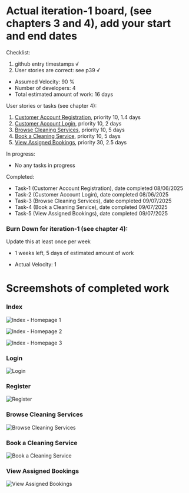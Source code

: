 # Actual iteration-1 board, (see chapters 3 and 4), add your start and end dates 

Checklist: 
1. github entry timestamps √
2. User stories are correct: see p39 √

* Assumed Velocity: 90 % 
* Number of developers: 4
* Total estimated amount of work: 16 days

User stories or tasks (see chapter 4):
1. [Customer Account Registration](./user_stories/user_stories.md), priority 10, 1.4 days
2. [Customer Account Login](./user_stories/user_stories.md), priority 10, 2 days
3. [Browse Cleaning Services](./user_stories/user_stories.md), priority 10, 5 days
4. [Book a Cleaning Service](./user_stories/user_stories.md), priority 10, 5 days 
5. [View Assigned Bookings](./user_stories/user_stories.md), priority 30, 2.5 days
<!-- 5. [Manage Provider Availability](./user_stories/user_stories.md), priority 10, 1.5 days -->
<!-- 6. [Provider Login](./user_stories/user_stories.md), priority 10, 1.5 days -->
<!-- 7. [Provider Account Registration](./user_stories/user_stories.md), priority 10, 1.5 days -->



In progress:
<!-- * Task-2 (Browse Cleaning Services), date started 18/06/2025
* Task-1 (Book a Cleaning Service), date started 18/06/2025
* Task-4 (View Assigned Bookings), date started 18/06/2025 -->
* No any tasks in progress

Completed:
* Task-1 (Customer Account Registration), date completed 08/06/2025
* Task-2 (Customer Account Login), date completed 08/06/2025
* Task-3 (Browse Cleaning Services), date completed 09/07/2025
* Task-4 (Book a Cleaning Service), date completed 09/07/2025
* Task-5 (View Assigned Bookings), date completed 09/07/2025


### Burn Down for iteration-1 (see chapter 4):
Update this at least once per week
* 1 weeks left, 5 days of estimated amount of work 
<!-- * 2 weeks left, xx days
* 1 weeks left, xx days
* 0 weeks left, xx days -->
* Actual Velocity: 1 

# Screemshots of completed work

### Index
![Index - Homepage 1](iteation1_images/Homepage_1.png)

![Index - Homepage 2](iteation1_images/Homepage_2.png)

![Index - Homepage 3](iteation1_images/Homepage_3.png)

### Login
![Login](iteation1_images/Login.jpeg)

### Register
![Register](iteation1_images/Register.jpeg)

<!-- ### Service Type - Provider View
![Service Type - Provider View](iteation1_images/ServicesType_Provider.jpeg) -->

### Browse Cleaning Services
![Browse Cleaning Services](iteation1_images/BrowseServices.jpeg)

### Book a Cleaning Service
![Book a Cleaning Service](iteation1_images/BookCleaningService.jpeg)

### View Assigned Bookings
![View Assigned Bookings](iteation1_images/MyOrdersCustomer.jpeg)

<!-- ### My Orders - provider view
![My Orders - provider view](iteation1_images/MyOrdersProviders.jpeg)

### Provider Dashboard
![Provider Dashboard](iteation1_images/ProviderDashboard.jpeg) -->

